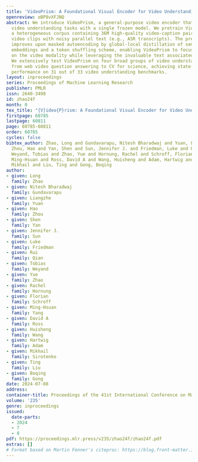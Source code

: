 ```yaml
---
title: 'VideoPrism: A Foundational Visual Encoder for Video Understanding'
openreview: oBP8vXFJNQ
abstract: We introduce VideoPrism, a general-purpose video encoder that tackles diverse
  video understanding tasks with a single frozen model. We pretrain VideoPrism on
  a heterogeneous corpus containing 36M high-quality video-caption pairs and 582M
  video clips with noisy parallel text (e.g., ASR transcripts). The pretraining approach
  improves upon masked autoencoding by global-local distillation of semantic video
  embeddings and a token shuffling scheme, enabling VideoPrism to focus primarily
  on the video modality while leveraging the invaluable text associated with videos.
  We extensively test VideoPrism on four broad groups of video understanding tasks,
  from web video question answering to CV for science, achieving state-of-the-art
  performance on 31 out of 33 video understanding benchmarks.
layout: inproceedings
series: Proceedings of Machine Learning Research
publisher: PMLR
issn: 2640-3498
id: zhao24f
month: 0
tex_title: "{V}ideo{P}rism: A Foundational Visual Encoder for Video Understanding"
firstpage: 60785
lastpage: 60811
page: 60785-60811
order: 60785
cycles: false
bibtex_author: Zhao, Long and Gundavarapu, Nitesh Bharadwaj and Yuan, Liangzhe and
  Zhou, Hao and Yan, Shen and Sun, Jennifer J. and Friedman, Luke and Qian, Rui and
  Weyand, Tobias and Zhao, Yue and Hornung, Rachel and Schroff, Florian and Yang,
  Ming-Hsuan and Ross, David A and Wang, Huisheng and Adam, Hartwig and Sirotenko,
  Mikhail and Liu, Ting and Gong, Boqing
author:
- given: Long
  family: Zhao
- given: Nitesh Bharadwaj
  family: Gundavarapu
- given: Liangzhe
  family: Yuan
- given: Hao
  family: Zhou
- given: Shen
  family: Yan
- given: Jennifer J.
  family: Sun
- given: Luke
  family: Friedman
- given: Rui
  family: Qian
- given: Tobias
  family: Weyand
- given: Yue
  family: Zhao
- given: Rachel
  family: Hornung
- given: Florian
  family: Schroff
- given: Ming-Hsuan
  family: Yang
- given: David A
  family: Ross
- given: Huisheng
  family: Wang
- given: Hartwig
  family: Adam
- given: Mikhail
  family: Sirotenko
- given: Ting
  family: Liu
- given: Boqing
  family: Gong
date: 2024-07-08
address:
container-title: Proceedings of the 41st International Conference on Machine Learning
volume: '235'
genre: inproceedings
issued:
  date-parts:
  - 2024
  - 7
  - 8
pdf: https://proceedings.mlr.press/v235/zhao24f/zhao24f.pdf
extras: []
# Format based on Martin Fenner's citeproc: https://blog.front-matter.io/posts/citeproc-yaml-for-bibliographies/
---
```

